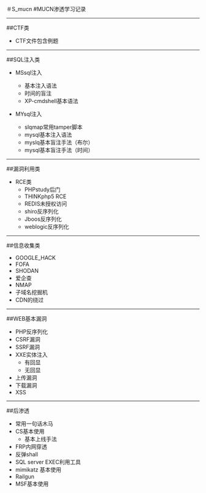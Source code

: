 ＃S_mucn
#MUCN渗透学习记录

--------------------

##CTF类
+ CTF文件包含例题

--------------------

##SQL注入类

+ MSsql注入
   + 基本注入语法
   + 时间的盲注 
   + XP-cmdshell基本语法
   
+ MYsql注入
   + slqmap常用tamper脚本
   + mysql基本注入语法
   + myslq基本盲注手法（布尔）
   + mysql基本盲注手法（时间）
   
--------------------

##漏洞利用类

+ RCE类
   + PHPstudy后门
   + THINKphp5 RCE
   + REDIS未授权访问
   + shiro反序列化
   + Jboos反序列化
   + weblogic反序列化

--------------------

##信息收集类
+ GOOGLE_HACK
+ FOFA
+ SHODAN
+ 爱企查
+ NMAP
+ 子域名挖掘机
+ CDN的绕过

--------------------

##WEB基本漏洞

+ PHP反序列化
+ CSRF漏洞
+ SSRF漏洞
+ XXE实体注入
   + 有回显
   + 无回显
+ 上传漏洞
+ 下载漏洞
+ XSS

--------------------

##后渗透

+ 常用一句话木马
+ CS基本使用
   + 基本上线手法
+ FRP内网穿透
+ 反弹shall
+ SQL server EXEC利用工具
+ mimikatz 基本使用
+ Railgun
+ MSF基本使用
